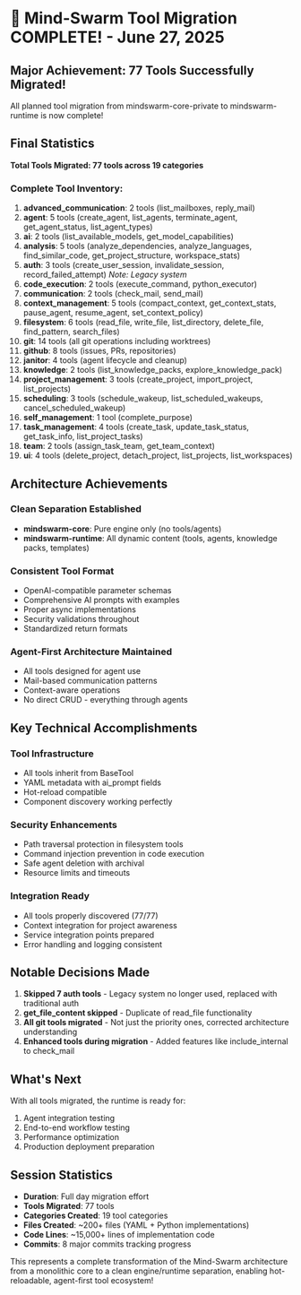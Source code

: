# 🎉 Mind-Swarm Tool Migration COMPLETE! - June 27, 2025

## Major Achievement: 77 Tools Successfully Migrated!

All planned tool migration from mindswarm-core-private to mindswarm-runtime is now complete!

## Final Statistics

**Total Tools Migrated: 77 tools across 19 categories**

### Complete Tool Inventory:

1. **advanced_communication**: 2 tools (list_mailboxes, reply_mail)
2. **agent**: 5 tools (create_agent, list_agents, terminate_agent, get_agent_status, list_agent_types)
3. **ai**: 2 tools (list_available_models, get_model_capabilities)
4. **analysis**: 5 tools (analyze_dependencies, analyze_languages, find_similar_code, get_project_structure, workspace_stats)
5. **auth**: 3 tools (create_user_session, invalidate_session, record_failed_attempt) *Note: Legacy system*
6. **code_execution**: 2 tools (execute_command, python_executor)
7. **communication**: 2 tools (check_mail, send_mail)
8. **context_management**: 5 tools (compact_context, get_context_stats, pause_agent, resume_agent, set_context_policy)
9. **filesystem**: 6 tools (read_file, write_file, list_directory, delete_file, find_pattern, search_files)
10. **git**: 14 tools (all git operations including worktrees)
11. **github**: 8 tools (issues, PRs, repositories)
12. **janitor**: 4 tools (agent lifecycle and cleanup)
13. **knowledge**: 2 tools (list_knowledge_packs, explore_knowledge_pack)
14. **project_management**: 3 tools (create_project, import_project, list_projects)
15. **scheduling**: 3 tools (schedule_wakeup, list_scheduled_wakeups, cancel_scheduled_wakeup)
16. **self_management**: 1 tool (complete_purpose)
17. **task_management**: 4 tools (create_task, update_task_status, get_task_info, list_project_tasks)
18. **team**: 2 tools (assign_task_team, get_team_context)
19. **ui**: 4 tools (delete_project, detach_project, list_projects, list_workspaces)

## Architecture Achievements

### Clean Separation Established
- **mindswarm-core**: Pure engine only (no tools/agents)
- **mindswarm-runtime**: All dynamic content (tools, agents, knowledge packs, templates)

### Consistent Tool Format
- OpenAI-compatible parameter schemas
- Comprehensive AI prompts with examples
- Proper async implementations
- Security validations throughout
- Standardized return formats

### Agent-First Architecture Maintained
- All tools designed for agent use
- Mail-based communication patterns
- Context-aware operations
- No direct CRUD - everything through agents

## Key Technical Accomplishments

### Tool Infrastructure
- All tools inherit from BaseTool
- YAML metadata with ai_prompt fields
- Hot-reload compatible
- Component discovery working perfectly

### Security Enhancements
- Path traversal protection in filesystem tools
- Command injection prevention in code execution
- Safe agent deletion with archival
- Resource limits and timeouts

### Integration Ready
- All tools properly discovered (77/77)
- Context integration for project awareness
- Service integration points prepared
- Error handling and logging consistent

## Notable Decisions Made

1. **Skipped 7 auth tools** - Legacy system no longer used, replaced with traditional auth
2. **get_file_content skipped** - Duplicate of read_file functionality
3. **All git tools migrated** - Not just the priority ones, corrected architecture understanding
4. **Enhanced tools during migration** - Added features like include_internal to check_mail

## What's Next

With all tools migrated, the runtime is ready for:
1. Agent integration testing
2. End-to-end workflow testing  
3. Performance optimization
4. Production deployment preparation

## Session Statistics

- **Duration**: Full day migration effort
- **Tools Migrated**: 77 tools
- **Categories Created**: 19 tool categories
- **Files Created**: ~200+ files (YAML + Python implementations)
- **Code Lines**: ~15,000+ lines of implementation code
- **Commits**: 8 major commits tracking progress

This represents a complete transformation of the Mind-Swarm architecture from a monolithic core to a clean engine/runtime separation, enabling hot-reloadable, agent-first tool ecosystem!